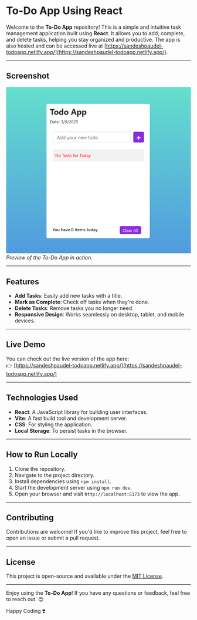 # To-Do App Using React

Welcome to the **To-Do App** repository! This is a simple and intuitive task management application built using **React**. It allows you to add, complete, and delete tasks, helping you stay organized and productive. The app is also hosted and can be accessed live at
 [https://sandeshpaudel-todoapp.netlify.app/](https://sandeshpaudel-todoapp.netlify.app/).

---

## Screenshot

![To-Do App Screenshot](./screenshot.png)  
*Preview of the To-Do App in action.*

---

## Features

- **Add Tasks**: Easily add new tasks with a title.
- **Mark as Complete**: Check off tasks when they're done.
- **Delete Tasks**: Remove tasks you no longer need.
- **Responsive Design**: Works seamlessly on desktop, tablet, and mobile devices.


---

## Live Demo

You can check out the live version of the app here:  
👉 [https://sandeshpaudel-todoapp.netlify.app/](https://sandeshpaudel-todoapp.netlify.app/)

---

## Technologies Used

- **React**: A JavaScript library for building user interfaces.
- **Vite**: A fast build tool and development server.
- **CSS**: For styling the application.
- **Local Storage**: To persist tasks in the browser.

---

## How to Run Locally

1. Clone the repository.
2. Navigate to the project directory.
3. Install dependencies using `npm install`.
4. Start the development server using `npm run dev`.
5. Open your browser and visit `http://localhost:5173` to view the app.

---

## Contributing

Contributions are welcome! If you'd like to improve this project, feel free to open an issue or submit a pull request.

---

## License

This project is open-source and available under the [MIT License](./LICENSE).

---

Enjoy using the **To-Do App**! If you have any questions or feedback, feel free to reach out. 😊

Happy Coding ❣️

